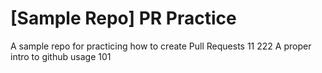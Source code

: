 # [Sample Repo] PR Practice
A sample repo for practicing how to create Pull Requests 11 222
A proper intro to github usage 101
